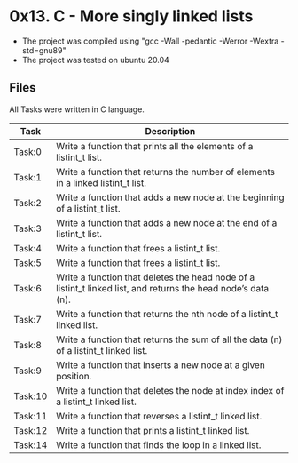 # 0x13. C - More singly linked lists
* The project was compiled using "gcc -Wall -pedantic -Werror -Wextra -std=gnu89"
* The project was tested on ubuntu 20.04

## Files
All Tasks were written in C language.

| Task | Description |
| ---- | ----------- |
| Task:0 | Write a function that prints all the elements of a listint_t list. |
| Task:1 | Write a function that returns the number of elements in a linked listint_t list. |
| Task:2 | Write a function that adds a new node at the beginning of a listint_t list. |
| Task:3 | Write a function that adds a new node at the end of a listint_t list. |
| Task:4 | Write a function that frees a listint_t list. |
| Task:5 | Write a function that frees a listint_t list. |
| Task:6 | Write a function that deletes the head node of a listint_t linked list, and returns the head node’s data (n). |
| Task:7 | Write a function that returns the nth node of a listint_t linked list. |
| Task:8 | Write a function that returns the sum of all the data (n) of a listint_t linked list. |
| Task:9 | Write a function that inserts a new node at a given position. |
| Task:10 | Write a function that deletes the node at index index of a listint_t linked list. |
| Task:11 | Write a function that reverses a listint_t linked list. |
| Task:12 | Write a function that prints a listint_t linked list. |
| Task:14 | Write a function that finds the loop in a linked list. |

